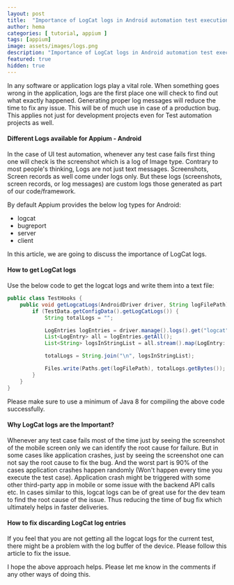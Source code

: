 ```yaml
---
layout: post
title:  "Importance of LogCat logs in Android automation test execution"
author: hema
categories: [ tutorial, appium ]
tags: [appium]
image: assets/images/logs.png
description: "Importance of LogCat logs in Android automation test execution"
featured: true
hidden: true
---
```


In any software or application logs play a vital role. When something goes wrong in the application, logs are the first place one will check to find out what exactly happened.
Generating proper log messages will reduce the time to fix any issue. This will be of much use in case of a production bug. This applies not just for development projects even for Test automation projects as well.

#### Different Logs available for Appium - Android

In the case of UI test automation, whenever any test case fails first thing one will check is the screenshot which is a log of Image type. Contrary to most people's thinking, Logs are not just text messages. Screenshots, Screen records as well come under logs only. But these logs (screenshots, screen records, or log messages) are custom logs those generated as part of our code/framework.

By default Appium provides the below log types for Android:
* logcat
* bugreport  
* server
* client

In this article, we are going to discuss the importance of LogCat logs.

#### How to get LogCat logs
Use the below code to get the logcat logs and write them into a text file:
```java
public class TestHooks {
    public void getLogcatLogs(AndroidDriver driver, String logFilePath) throws IOException {
        if (TestData.getConfigData().getLogCatLogs()) {
            String totalLogs = "";

            LogEntries logEntries = driver.manage().logs().get("logcat");
            List<LogEntry> all = logEntries.getAll();
            List<String> logsInStringList = all.stream().map(LogEntry::toString).collect(Collectors.toList());

            totalLogs = String.join("\n", logsInStringList);

            Files.write(Paths.get(logFilePath), totalLogs.getBytes());
        }
    }
}
```

Please make sure to use a minimum of Java 8 for compiling the above code successfully.

#### Why LogCat logs are the Important?
Whenever any test case fails most of the time just by seeing the screenshot of the mobile screen only we can identify the root cause for failure. But in some cases like application crashes, just by seeing the screenshot one can not say the root cause to fix the bug. And the worst part is 90% of the cases application crashes happen randomly (Won't happen every time you execute the test case).
Application crash might be triggered with some other third-party app in mobile or some issue with the backend API calls etc. In cases similar to this, logcat logs can be of great use for the dev team to find the root cause of the issue. Thus reducing the time of bug fix which ultimately helps in faster deliveries.
 
#### How to fix discarding LogCat log entries
If you feel that you are not getting all the logcat logs for the current test, there might be a problem with the log buffer of the device. Please follow this article to fix the issue.

I hope the above approach helps. Please let me know in the comments if any other ways of doing this.
